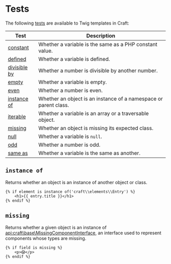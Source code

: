 # Tests

The following [tests](https://twig.symfony.com/doc/2.x/templates.html#test-operator) are available to Twig templates in Craft:

| Test                                                                    | Description                                                      |
| ----------------------------------------------------------------------- | ---------------------------------------------------------------- |
| [constant](https://twig.symfony.com/doc/2.x/tests/constant.html)        | Whether a variable is the same as a PHP constant value.          |
| [defined](https://twig.symfony.com/doc/2.x/tests/defined.html)          | Whether a variable is defined.                                   |
| [divisible by](https://twig.symfony.com/doc/2.x/tests/divisibleby.html) | Whether a number is divisible by another number.                 |
| [empty](https://twig.symfony.com/doc/2.x/tests/empty.html)              | Whether a variable is empty.                                     |
| [even](https://twig.symfony.com/doc/2.x/tests/even.html)                | Whether a number is even.                                        |
| [instance of](#instance-of)                                             | Whether an object is an instance of a namespace or parent class. |
| [iterable](https://twig.symfony.com/doc/2.x/tests/iterable.html)        | Whether a variable is an array or a traversable object.          |
| [missing](#missing)                                                     | Whether an object is missing its expected class.                 |
| [null](https://twig.symfony.com/doc/2.x/tests/null.html)                | Whether a variable is `null`.                                    |
| [odd](https://twig.symfony.com/doc/2.x/tests/odd.html)                  | Whether a number is odd.                                         |
| [same as](https://twig.symfony.com/doc/2.x/tests/sameas.html)           | Whether a variable is the same as another.                       |

## `instance of`

Returns whether an object is an instance of another object or class.

```twig
{% if element is instance of('craft\\elements\\Entry') %}
    <h1>{{ entry.title }}</h1>
{% endif %}
```

## `missing`

Returns whether a given object is an instance of <api:craft\base\MissingComponentInterface>, an interface used to represent components whose types are missing.

```twig
{% if field is missing %}
    <p>😱</p>
{% endif %}
```
